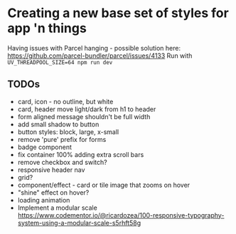 # Creating a new base set of styles for app 'n things

Having issues with Parcel hanging - possible solution here: https://github.com/parcel-bundler/parcel/issues/4133
Run with `UV_THREADPOOL_SIZE=64 npm run dev`

## TODOs

- card, icon - no outline, but white
- card, header move light/dark from h1 to header
- form aligned message shouldn't be full width
- add small shadow to button
- button styles: block, large, x-small
- remove 'pure' prefix for forms
- badge component
- fix container 100% adding extra scroll bars
- remove checkbox and switch?
- responsive header nav
- grid?
- component/effect - card or tile image that zooms on hover
- "shine" effect on hover?
- loading animation
- Implement a modular scale https://www.codementor.io/@ricardozea/100-responsive-typography-system-using-a-modular-scale-s5rhft58g
